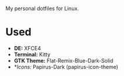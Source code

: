 My personal dotfiles for Linux.

# Used
* **DE:** XFCE4
* **Terminal:** Kitty
* **GTK Theme:** Flat-Remix-Blue-Dark-Solid
* **Icons:* Papirus-Dark (papirus-icon-theme)